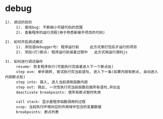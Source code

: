 # debug
    1). 调试的目的
         1). 查找bug: 不断缩小可疑代码的范围
         2). 查看程序的运行流程(用于熟悉新接手项目的代码)
       
    2). 如何开启调试模式
         1). 添加语debugger句: 程序运行前     此方式用打包后才运行的项目
         2). 添加(打)断点: 程序运行前或者过程中   此方式用运行源码js
       
    3). 如何进行调试操作
         resume: 恢复程序执行(可能执行完或者进入下一个断点处)
         step ove: 单步跳转, 尝试执行完当前语句, 进入下一条(如果内部有断点, 自动进入内部断点处)
         step into: 跳入, 进入当前调用函数内部
         step out: 跳出, 一次性执行完当前函数后面所有语句,并出去
         deactivate breakpoints: 使所有断点暂时失效
         
         call stack: 显示是程序函数调用的过程
         scop: 当前执行环境对应的作用域中包含的变量数据
         breakpoints: 断点列表